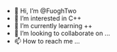 - 👋 Hi, I’m @FuoghTwo
- 👀 I’m interested in C++
- 🌱 I’m currently learning ++
- 💞️ I’m looking to collaborate on ...
- 📫 How to reach me ...

<!---
FuoghTwo/FuoghTwo is a ✨ special ✨ repository because its `README.md` (this file) appears on your GitHub profile.
You can click the Preview link to take a look at your changes.
--->
